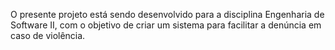O presente projeto está sendo desenvolvido para a disciplina Engenharia de Software II, com o objetivo de criar um sistema para facilitar a denúncia em caso de violência. 
